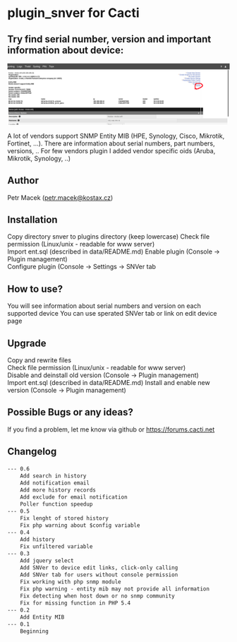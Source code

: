 # plugin_snver for Cacti

## Try find serial number, version and important information about device:

![SNVer](https://github.com/xmacan/plugin_snver/blob/master/img/snver.png)

A lot of vendors support SNMP Entity MIB (HPE, Synology, Cisco, Mikrotik, Fortinet, ...).
There are information about serial numbers, part numbers, versions, ..
For few vendors plugin I added vendor specific oids (Aruba, Mikrotik, Synology, ..)

## Author
Petr Macek (petr.macek@kostax.cz)


## Installation
Copy directory snver to plugins directory (keep lowercase)
Check file permission (Linux/unix - readable for www server)  
Import ent.sql (described in data/README.md)
Enable plugin (Console -> Plugin management)  
Configure plugin (Console -> Settings -> SNVer tab

## How to use?
You will see information about serial numbers and version on each supported device
You can use sperated SNVer tab or link on edit device page

## Upgrade    
Copy and rewrite files  
Check file permission (Linux/unix - readable for www server)  
Disable and deinstall old version (Console -> Plugin management)  
Import ent.sql (described in data/README.md)
Install and enable new version (Console -> Plugin management)   
    
## Possible Bugs or any ideas?
If you find a problem, let me know via github or https://forums.cacti.net
   

## Changelog
	--- 0.6
		Add search in history
		Add notification email
		Add more history records
		Add exclude for email notification
		Poller function speedup
	--- 0.5
		Fix lenght of stored history
		Fix php warning about $config variable
	--- 0.4
		Add history
		Fix unfiltered variable
	--- 0.3
		Add jquery select
		Add SNVer to device edit links, click-only calling
		Add SNVer tab for users without console permission
		Fix working with php snmp module
		Fix php warning - entity mib may not provide all information
		Fix detecting when host down or no snmp community
		Fix for missing function in PHP 5.4
	--- 0.2
		Add Entity MIB
	--- 0.1
		Beginning

